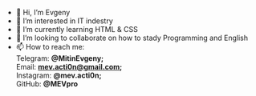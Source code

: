 - 👋 Hi, I’m Evgeny
- 👀 I’m interested in IT indestry
- 🌱 I’m currently learning HTML & CSS
- 💞️ I’m looking to collaborate on how to stady Programming and English
- 📫 How to reach me: 
<br>Telegram: <strong>@MitinEvgeny;</strong>
<br>Email: <strong>mev.acti0n@gmail.com;</strong>
<br>Instagram: <strong>@mev.acti0n;</strong>
<br>GitHub: <strong>@MEVpro</strong>
